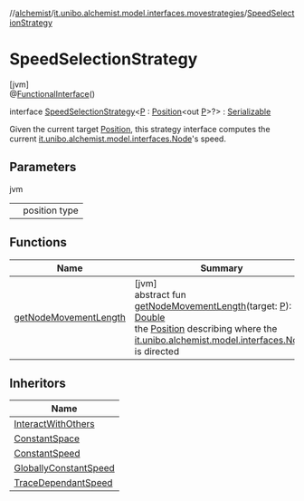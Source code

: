 //[alchemist](../../../index.md)/[it.unibo.alchemist.model.interfaces.movestrategies](../index.md)/[SpeedSelectionStrategy](index.md)

# SpeedSelectionStrategy

[jvm]\
@[FunctionalInterface](https://docs.oracle.com/javase/8/docs/api/java/lang/FunctionalInterface.html)()

interface [SpeedSelectionStrategy](index.md)<[P](index.md) : [Position](../../it.unibo.alchemist.model.interfaces/-position/index.md)<out [P](../../it.unibo.alchemist.model.implementations.layers/-step-layer/index.md)>?> : [Serializable](https://docs.oracle.com/javase/8/docs/api/java/io/Serializable.html)

Given the current target [Position](../../it.unibo.alchemist.model.interfaces/-position/index.md), this strategy interface computes the current [it.unibo.alchemist.model.interfaces.Node](../../it.unibo.alchemist.model.interfaces/-node/index.md)'s speed.

## Parameters

jvm

| | |
|---|---|
| <P> | position type |

## Functions

| Name | Summary |
|---|---|
| [getNodeMovementLength](get-node-movement-length.md) | [jvm]<br>abstract fun [getNodeMovementLength](get-node-movement-length.md)(target: [P](../../it.unibo.alchemist.model.implementations.layers/-step-layer/index.md)): [Double](https://kotlinlang.org/api/latest/jvm/stdlib/kotlin/-double/index.html)<br>the [Position](../../it.unibo.alchemist.model.interfaces/-position/index.md) describing where the [it.unibo.alchemist.model.interfaces.Node](../../it.unibo.alchemist.model.interfaces/-node/index.md) is directed |

## Inheritors

| Name |
|---|
| [InteractWithOthers](../../it.unibo.alchemist.model.implementations.movestrategies.speed/-interact-with-others/index.md) |
| [ConstantSpace](../../it.unibo.alchemist.model.implementations.movestrategies.speed/-constant-space/index.md) |
| [ConstantSpeed](../../it.unibo.alchemist.model.implementations.movestrategies.speed/-constant-speed/index.md) |
| [GloballyConstantSpeed](../../it.unibo.alchemist.model.implementations.movestrategies.speed/-globally-constant-speed/index.md) |
| [TraceDependantSpeed](../../it.unibo.alchemist.model.implementations.movestrategies.speed/-trace-dependant-speed/index.md) |
